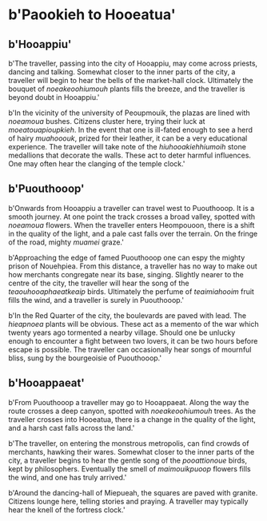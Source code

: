 # b'Paookieh to Hooeatua'

## b'Hooappiu'
b'The traveller, passing into the city of Hooappiu, may come across priests, dancing and talking. Somewhat closer to the inner parts of the city, a traveller will begin to hear the bells of the market-hall clock. Ultimately the bouquet of *noeakeoohiumouh* plants fills the breeze, and the traveller is beyond doubt in Hooappiu.'

b'In the vicinity of the university of Peoupmouik, the plazas are lined with *noeamoua* bushes. Citizens cluster here, trying their luck at *moeatouapioupkieh*. In the event that one is ill-fated enough to see a herd of hairy *muahooouk*, prized for their leather, it can be a very educational experience. The traveller will take note of the *hiuhooakiehhiumoih* stone medallions that decorate the walls. These act to deter harmful influences. One may often hear the clanging of the temple clock.'

## b'Puouthooop'
b'Onwards from Hooappiu a traveller can travel west to Puouthooop. It is a smooth journey. At one point the track crosses a broad valley, spotted with *noeamoua* flowers. When the traveller enters Heompouoon, there is a shift in the quality of the light, and a pale cast falls over the terrain. On the fringe of the road, mighty *muamei* graze.'

b'Approaching the edge of famed Puouthooop one can espy the mighty prison of Nouehpiea. From this distance, a traveller has no way to make out how merchants congregate near its base, singing. Slightly nearer to the centre of the city, the traveller will hear the song of the *teaouhooaphaeatkeaip* birds. Ultimately the perfume of *teaimiahooim* fruit fills the wind, and a traveller is surely in Puouthooop.'

b'In the Red Quarter of the city, the boulevards are paved with lead. The *hieapnoea* plants will be obvious. These act as a memento of the war which twenty years ago tormented a nearby village. Should one be unlucky enough to encounter a fight between two lovers, it can be two hours before escape is possible. The traveller can occasionally hear songs of mournful bliss, sung by the bourgeoisie of Puouthooop.'

## b'Hooappaeat'
b'From Puouthooop a traveller may go to Hooappaeat. Along the way the route crosses a deep canyon, spotted with *noeakeoohiumouh* trees. As the traveller crosses into Hooeatua, there is a change in the quality of the light, and a harsh cast falls across the land.'

b'The traveller, on entering the monstrous metropolis, can find crowds of merchants, hawking their wares. Somewhat closer to the inner parts of the city, a traveller begins to hear the gentle song of the *pooattionoue* birds, kept by philosophers. Eventually the smell of *maimouikpuoop* flowers fills the wind, and one has truly arrived.'

b'Around the dancing-hall of Miepueah, the squares are paved with granite. Citizens lounge here, telling stories and praying. A traveller may typically hear the knell of the fortress clock.'

